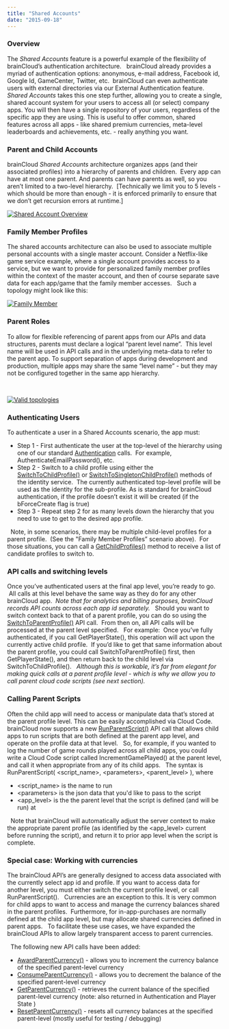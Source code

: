 ```yaml
---
title: "Shared Accounts"
date: "2015-09-18"
---
```


### Overview

The _Shared Accounts_ feature is a powerful example of the flexibility of brainCloud’s authentication architecture.   brainCloud already provides a myriad of authentication options: anonymous, e-mail address, Facebook id, Google Id, GameCenter, Twitter, etc.  brainCloud can even authenticate users with external directories via our External Authentication feature.   _Shared Accounts_ takes this one step further, allowing you to create a single, shared account system for your users to access all (or select) company apps. You will then have a single repository of your users, regardless of the specific app they are using. This is useful to offer common, shared features across all apps - like shared premium currencies, meta-level leaderboards and achievements, etc. - really anything you want.  

### **Parent and Child Accounts**

brainCloud _Shared Accounts_ architecture organizes apps (and their associated profiles) into a hierarchy of parents and children.  Every app can have at most one parent. And parents can have parents as well, so you aren’t limited to a two-level hierarchy.  [Technically we limit you to 5 levels - which should be more than enough - it is enforced primarily to ensure that we don’t get recursion errors at runtime.]  

[![Shared Account Overview](images/Shared-Account-Overview-1024x353.png)](images/Shared-Account-Overview-1024x353.png)

### **Family Member Profiles**

The shared accounts architecture can also be used to associate multiple personal accounts with a single master account. Consider a Netflix-like game service example, where a single account provides access to a service, but we want to provide for personalized family member profiles within the context of the master account, and then of course separate save data for each app/game that the family member accesses.   Such a topology might look like this:

[![Family Member](images/Family-Member-1024x563.png)](images/Family-Member-1024x563.png)

### **Parent Roles**

To allow for flexible referencing of parent apps from our APIs and data structures, parents must declare a logical “parent level name”.  This level name will be used in API calls and in the underlying meta-data to refer to the parent app. To support separation of apps during development and production, multiple apps may share the same “level name” - but they may not be configured together in the same app hierarchy.

 

[![Valid topologies](images/Valid-topologies-1024x384.png)](images/Valid-topologies-1024x384.png)

### **Authenticating Users**

To authenticate a user in a Shared Accounts scenario, the app must:

- Step 1 - First authenticate the user at the top-level of the hierarchy using one of our standard [Authentication](/api/capi/authenticationentication) calls.  For example, AuthenticateEmailPassword(), etc.
- Step 2 - Switch to a child profile using either the [SwitchToChildProfile()](/api/capi/identity/switchtochildprofile) or [SwitchToSingletonChildProfile()](/api/capi/identity/switchtosingletonchildprofile) methods of the identity service.  The currently authenticated top-level profile will be used as the identity for the sub-profile. As is standard for brainCloud authentication, if the profile doesn’t exist it will be created (if the bForceCreate flag is true)
- Step 3 - Repeat step 2 for as many levels down the hierarchy that you need to use to get to the desired app profile.

  Note, in some scenarios, there may be multiple child-level profiles for a parent profile.  (See the "Family Member Profiles” scenario above).  For those situations, you can call a [GetChildProfiles()](/api/capi/identity/getchildprofiles) method to receive a list of candidate profiles to switch to.    

### **API calls and switching levels**

Once you’ve authenticated users at the final app level, you’re ready to go.  All calls at this level behave the same way as they do for any other brainCloud app.  _Note that for analytics and billing purposes, brainCloud records API counts across each app id separately._   Should you want to switch context back to that of a parent profile, you can do so using the [SwitchToParentProfile()](/api/capi/identity/switchtoparentprofile) API call.  From then on, all API calls will be processed at the parent level specified.   For example:  Once you’ve fully authenticated, if you call GetPlayerState(), this operation will act upon the currently active child profile.  If you’d like to get that same information about the parent profile, you could call SwitchToParentProfile() first, then GetPlayerState(), and then return back to the child level via SwitchToChildProfile().   _Although this is workable, it’s far from elegant for making quick calls at a parent profile level - which is why we allow you to call parent cloud code scripts (see next section)._

### **Calling Parent Scripts**

Often the child app will need to access or manipulate data that’s stored at the parent profile level. This can be easily accomplished via Cloud Code.   brainCloud now supports a new [RunParentScript()](/api/capi/script/runparentscript) API call that allows child apps to run scripts that are both defined at the parent app level, and operate on the profile data at that level.   So, for example, if you wanted to log the number of game rounds played across all child apps, you could write a Cloud Code script called IncrementGamePlayed() at the parent level, and call it when appropriate from any of its child apps.   The syntax is RunParentScript( <script_name\>, <parameters\>, <parent_level\> ), where

- <script_name\> is the name to run
- <parameters\> is the json data that you'd like to pass to the script
- <app_level\> is the the parent level that the script is defined (and will be run) at

  Note that brainCloud will automatically adjust the server context to make the appropriate parent profile (as identified by the <app_level> current before running the script), and return it to prior app level when the script is complete.    

### **Special case: Working with currencies**

The brainCloud API’s are generally designed to access data associated with the currently select app id and profile. If you want to access data for another level, you must either switch the current profile level, or call RunParentScript().   Currencies are an exception to this. It is very common for child apps to want to access and manage the currency balances shared in the parent profiles.  Furthermore, for in-app-purchases are normally defined at the child app level, but may allocate shared currencies defined in parent apps.   To facilitate these use cases, we have expanded the brainCloud APIs to allow largely transparent access to parent currencies.

  The following new API calls have been added:

- [AwardParentCurrency()](/api/capi/product/awardparentcurrency) - allows you to increment the currency balance of the specified parent-level currency
- [ConsumeParentCurrency()](/api/capi/product/consumeparentcurrency) - allows you to decrement the balance of the specified parent-level currency
- [GetParentCurrency()](/api/capi/product/getparentcurrency) - retrieves the current balance of the specified parent-level currency (note: also returned in Authentication and Player State )
- [ResetParentCurrency()](/api/capi/product/resetparentcurrency) - resets all currency balances at the specified parent-level (mostly useful for testing / debugging)
